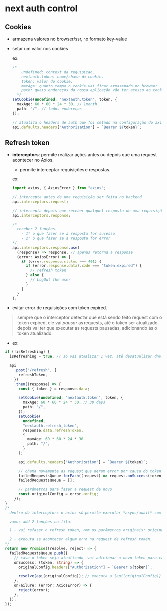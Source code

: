 # next auth control

## Cookies

- armazena valores no browser/ssr, no formato key-value

- setar um valor nos cookies

  ex:

  ```ts
  /*
      undefined: context da requisicao.
      nextauth.token: nome/chave do cookie.
      token: valor do cookie.
      maxAge: quanto tempo o cookie vai ficar armazenado no browser.
      path: quais endereços da nossa aplicação vão ter acesso ao cookie.
    */
  setCookie(undefined, "nextauth.token", token, {
    maxAge: 60 * 60 * 24 * 30, // 1month
    path: "/", // todos endereços
  });

  // atualiza o headers de auth que foi setado na configuração do axios
  api.defaults.headers["Authorization"] = `Bearer ${token}`;
  ```

## Refresh token

- **interceptors**: permite realizar ações antes ou depois que uma request acontecer no Axios.

  - permite interceptar requisições e respostas.

  ex:

  ```ts
  import axios, { AxiosError } from "axios";

  // intercepta antes de uma requisição ser feita no backend
  api.interceptors.request;

  // intercepta depois que receber qualquel resposta de uma requisição no backend
  api.interceptors.response;

  /*
    receber 2 funções.
      - 1° o que fazer se a resposta for sucesso
      - 2° o que fazer se a resposta for error
  */
  api.interceptors.response.use(
    (response) => response, // apenas retorna a response
    (error: AxiosError) => {
      if (error.response.status === 401) {
        if (error.response.data?.code === "token.expired") {
          // refresh token
        } else {
          // LogOut the user
        }
      }
    }
  );
  ```

- evitar error de requisições com token expired.

> sempre que o interceptor detectar que está sendo feito request com o token expired, ele vai _pausar_ as requests, até o token ser atualizado. depois vai ter que executar as requests pausadas, adicionando ás o token atualizado.

- ex:

```ts
if (!isRefreshing) {
  isRefreshing = true; // só vai atualizar 1 vez, até desatualizar dnv.

  api
    .post("/refresh", {
      refreshToken,
    })
    .then((response) => {
      const { token } = response.data;

      setCookie(undefined, "nextauth.token", token, {
        maxAge: 60 * 60 * 24 * 30, // 30 days
        path: "/",
      });
      setCookie(
        undefined,
        "nextauth.refresh_token",
        response.data.refreshToken,
        {
          maxAge: 60 * 60 * 24 * 30,
          path: "/",
        }
      );

      api.defaults.headers["Authorization"] = `Bearer ${token}`;

      // chama novamente as request que deram error por causa do token
      failedRequestsQueue.forEach((request) => request.onSuccess(token));
      failedRequestsQueue = [];

      // parâmetros para fazer a request de novo
      const originalConfig = error.config;
    });
}
/*
  dentro do interceptors o axios só permite executar *async/await* com a class *Promise*.

  vamos add 2 funções na fila.

  1 - vai refazer o refresh token, com os parâmetros originais: originalConfig.

  2 - executa se acontecer algum erro na request de refresh token.
*/
return new Promise((resolve, reject) => {
  failedRequestsQueue.push({
    // caso o token seja atualizado, vai adicionar o novo token para cada função da FailedQueue.
    onSuccess: (token: string) => {
      originalConfig.headers["Authorization"] = `Bearer ${token}`;

      resolve(api(originalConfig)); // executa a {api(originalConfig)}. aguardando o código
    },
    onFailure: (error: AxiosError) => {
      reject(error);
    },
  });
});
```
